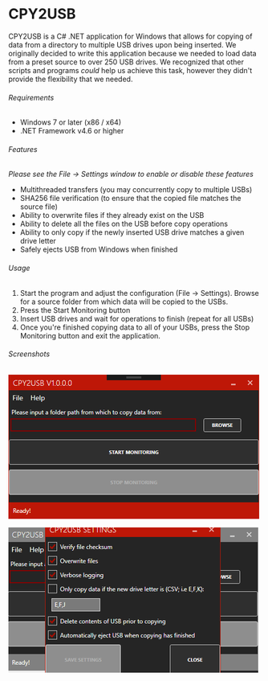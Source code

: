 # CPY2USB
CPY2USB is a C# .NET application for Windows that allows for copying of data from a directory to multiple USB drives upon being inserted. We originally decided to write this application because we needed to load data from a preset source to over 250 USB drives. We recognized that other scripts and programs *could* help us achieve this task, however they didn't provide the flexibility that we needed.

###### Requirements
* Windows 7 or later (x86 / x64)
* .NET Framework v4.6 or higher

###### Features
*Please see the File -> Settings window to enable or disable these features*
* Multithreaded transfers (you may concurrently copy to multiple USBs)
* SHA256 file verification (to ensure that the copied file matches the source file)
* Ability to overwrite files if they already exist on the USB
* Ability to delete all the files on the USB before copy operations
* Ability to only copy if the newly inserted USB drive matches a given drive letter
* Safely ejects USB from Windows when finished

###### Usage
1. Start the program and adjust the configuration (File -> Settings). Browse for a source folder from which data will be copied to the USBs.
2. Press the Start Monitoring button
3. Insert USB drives and wait for operations to finish (repeat for all USBs)
4. Once you're finished copying data to all of your USBs, press the Stop Monitoring button and exit the application.

###### Screenshots
![Image of Main Window](https://raw.githubusercontent.com/mrnr1/CPY2USB/master/MainWindow.png)

![Image of Settings Window](https://raw.githubusercontent.com/mrnr1/CPY2USB/master/Settings.png)
